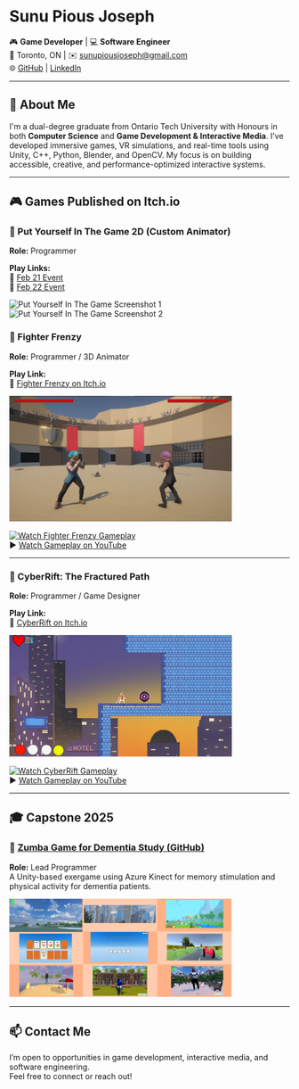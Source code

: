 # Sunu Pious Joseph

🎮 **Game Developer** | 💻 **Software Engineer**  
📍 Toronto, ON | ✉️ [sunupiousjoseph@gmail.com](mailto:sunupiousjoseph@gmail.com)  
🌐 [GitHub](https://github.com/sunujoseph) | [LinkedIn](https://www.linkedin.com/in/sunu-joseph/)  

---

## 👋 About Me

I'm a dual-degree graduate from Ontario Tech University with Honours in both **Computer Science** and **Game Development & Interactive Media**. I’ve developed immersive games, VR simulations, and real-time tools using Unity, C++, Python, Blender, and OpenCV. My focus is on building accessible, creative, and performance-optimized interactive systems.

---

## 🎮 Games Published on Itch.io

### 🔹 Put Yourself In The Game 2D (Custom Animator)

**Role:** Programmer

**Play Links:**  
🔗 [Feb 21 Event](https://gdimcommunityactivities.itch.io/put-yourself-in-the-game-2d-gdim-activity-feb-21)  
🔗 [Feb 22 Event](https://gdimcommunityactivities.itch.io/event-put-yourself-in-the-game-thurs-feb-22-2024)

<img src="assets/PutInGame1.gif" alt="Put Yourself In The Game Screenshot 1" width="400"/>
<img src="assets/PutInGame2.gif" alt="Put Yourself In The Game Screenshot 2" width="400"/>


### 🔹 Fighter Frenzy

**Role:** Programmer / 3D Animator

**Play Link:**  
🔗 [Fighter Frenzy on Itch.io](https://yorgi11.itch.io/fighter-frenzy)

<img src="assets/fighter-frenzy.png" alt="Fighter Frenzy Screenshot" width="400"/>

[![Watch Fighter Frenzy Gameplay](https://img.youtube.com/vi/GL_rGnmflYU/hqdefault.jpg)](https://www.youtube.com/watch?v=GL_rGnmflYU)  
▶️ [Watch Gameplay on YouTube](https://www.youtube.com/watch?v=GL_rGnmflYU)

---

### 🔹 CyberRift: The Fractured Path

**Role:** Programmer / Game Designer

**Play Link:**  
🔗 [CyberRift on Itch.io](https://farhaniboii.itch.io/cyberrift-the-fractured-path)

<img src="assets/Cyberrift.png" alt="CyberRift Screenshot" width="400"/>

[![Watch CyberRift Gameplay](https://img.youtube.com/vi/J02vI8q2crk/hqdefault.jpg)](https://www.youtube.com/watch?v=J02vI8q2crk)  
▶️ [Watch Gameplay on YouTube](https://www.youtube.com/watch?v=J02vI8q2crk)



---

## 🎓 Capstone 2025

### 🔹 [Zumba Game for Dementia Study (GitHub)](https://github.com/sunujoseph/Zumba-Game)  
**Role:** Lead Programmer  
A Unity-based exergame using Azure Kinect for memory stimulation and physical activity for dementia patients.

<img src="assets/Capstone1.PNG" alt="Capstone Showcase" width="400"/>

---

## 📫 Contact Me

I’m open to opportunities in game development, interactive media, and software engineering.  
Feel free to connect or reach out!

